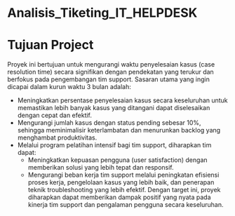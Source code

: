 # Analisis_Tiketing_IT_HELPDESK

# Tujuan Project
Proyek ini bertujuan untuk mengurangi waktu penyelesaian kasus (case resolution time) secara signifikan dengan pendekatan yang terukur dan berfokus pada pengembangan tim support. Sasaran utama yang ingin dicapai dalam kurun waktu 3 bulan adalah:
* Meningkatkan persentase penyelesaian kasus secara keseluruhan untuk memastikan lebih banyak kasus yang ditangani dapat diselesaikan dengan cepat dan efektif.
* Mengurangi jumlah kasus dengan status pending sebesar 10%, sehingga meminimalisir keterlambatan dan menurunkan backlog yang menghambat produktivitas.
* Melalui program pelatihan intensif bagi tim support, diharapkan tim dapat:
  * Meningkatkan kepuasan pengguna (user satisfaction) dengan memberikan solusi yang lebih tepat dan responsif.
  * Mengurangi beban kerja tim support melalui peningkatan efisiensi proses kerja, pengelolaan kasus yang lebih baik, dan penerapan teknik troubleshooting yang lebih      efektif.
Dengan target ini, proyek diharapkan dapat memberikan dampak positif yang nyata pada kinerja tim support dan pengalaman pengguna secara keseluruhan.
